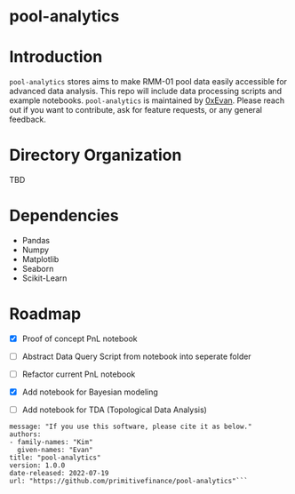 # pool-analytics


# Introduction
`pool-analytics` stores aims to make RMM-01 pool data easily accessible for advanced data analysis. This repo will include data processing scripts and example notebooks. `pool-analytics` is maintained by [0xEvan](https://twitter.com/evandekim). Please reach out if you want to contribute, ask for feature requests, or any general feedback.

# Directory Organization
TBD

# Dependencies
* Pandas
* Numpy
* Matplotlib
* Seaborn
* Scikit-Learn

# Roadmap
- [x] Proof of concept PnL notebook
- [ ] Abstract Data Query Script from notebook into seperate folder
- [ ] Refactor current PnL notebook
- [x] Add notebook for Bayesian modeling
- [ ] Add notebook for TDA (Topological Data Analysis)


```
message: "If you use this software, please cite it as below."
authors:
- family-names: "Kim"
  given-names: "Evan"
title: "pool-analytics"
version: 1.0.0
date-released: 2022-07-19
url: "https://github.com/primitivefinance/pool-analytics"```
